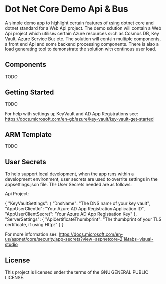 # Dot Net Core Demo Api & Bus

A simple demo app to highlight certain features of using dotnet core and dotnet standard for a Web Api project. The demo solution will contain a Web Api project which utilises certain Azure resources such as Cosmos DB, Key Vault, Azure Service Bus etc. The solution will contain multiple components, a front end Api and some backend processing components. There is also a load generating tool to demonstrate the solution with continous user load.

## Components

TODO

## Getting Started

TODO

For help with settings up KeyVault and AD App Registrations see: https://docs.microsoft.com/en-gb/azure/key-vault/key-vault-get-started

## ARM Template

TODO

## User Secrets

To help support local development, when the app runs within a development environment, user secrets are used to overrite settings in the appsettings.json file. The User Secrets needed are as follows:

Api Project:

{
    "KeyVaultSettings": {
        "DnsName": "The DNS name of your key vault",
        "AppUserClientId": "Your Azure AD App Registration Application ID",
        "AppUserClientSecret": "Your Azure AD App Registration Key"
    },
    "ServerSettings": {
        "ApiCertificateThumbprint": "The thumbprint of your TLS certificate, if using Https"
    }
}

For more information see: https://docs.microsoft.com/en-us/aspnet/core/security/app-secrets?view=aspnetcore-2.1&tabs=visual-studio

## License

This project is licensed under the terms of the GNU GENERAL PUBLIC LICENSE.
